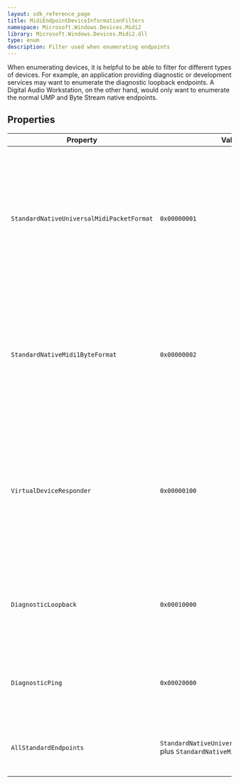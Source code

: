 ```yaml
---
layout: sdk_reference_page
title: MidiEndpointDeviceInformationFilters
namespace: Microsoft.Windows.Devices.Midi2
library: Microsoft.Windows.Devices.Midi2.dll
type: enum
description: Filter used when enumerating endpoints
---
```


When enumerating devices, it is helpful to be able to filter for different types of devices. For example, an application providing diagnostic or development services may want to enumerate the diagnostic loopback endpoints. A Digital Audio Workstation, on the other hand, would only want to enumerate the normal UMP and Byte Stream native endpoints.

## Properties

| Property | Value | Description |
| --------------- | ---------- | ----------- |
| `StandardNativeUniversalMidiPacketFormat` | `0x00000001` | Include endpoints which are MIDI UMP endpoints natively. These are typically considered MIDI 2.0 devices even if they only send MIDI 1.0 messages in UMP. |
| `StandardNativeMidi1ByteFormat` | `0x00000002` | Include endpoints which are MIDI 1.0 byte stream endpoints natively. These are converted to UMP internally in Windows MIDI Services. |
| `VirtualDeviceResponder` | `0x00000100` | Include endpoints which are virtual devices. Note that this is the device side of the endpoint, not the side available to other applications. Typically, you would not use this. |
| `DiagnosticLoopback` | `0x00010000` | Use this value only when providing development, test, or diagnostic services for MIDI. |
| `DiagnosticPing` | `0x00020000` | You would not normally include this in an enumeration. This endpoint is internal. |
| `AllStandardEndpoints` | `StandardNativeUniversalMidiPacketFormat` plus `StandardNativeMidi1ByteFormat` | This is the value most applications should use, and is the default. |

